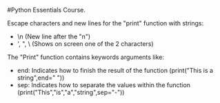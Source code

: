 #Python Essentials Course.

Escape characters and new lines for the "print" function with strings:
- \n (New line after the "n")
- \', \", \\ (Shows on screen one of the 2 characters)

The "Print" function contains keywords arguments like:
- end: Indicates how to finish the result of the function (print("This is a string",end=" "))
- sep: Indicates how to separate the values within the function (print("This","is","a","string",sep="-"))
